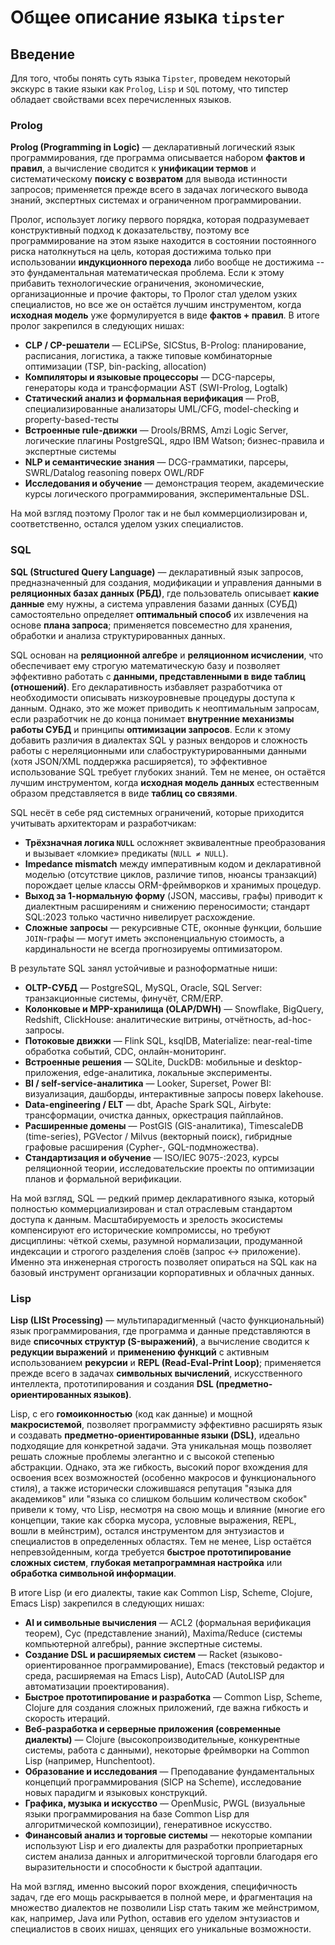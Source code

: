 # Общее описание языка `tipster`

## Введение

Для того, чтобы понять суть языка `Tipster`, проведем некоторый экскурс в такие языки как `Prolog`, `Lisp` и `SQL` потому, что типстер обладает свойствами всех перечисленных языков.

### Prolog

**Prolog (Programming in Logic)** — декларативный логический язык программирования, где программа описывается набором **фактов и правил**, а вычисление сводится к **унификации термов** и систематическому **поиску с возвратом** для вывода истинности запросов; применяется прежде всего в задачах логического вывода знаний, экспертных системах и ограниченном программировании.

Пролог, использует логику первого порядка, которая подразумевает конструктивный подход к доказательству, поэтому все программирование на этом языке находится в состоянии постоянного риска натолкнуться на цель, которая достижима только при использовании **индукционного перехода** либо вообще не достижима -- это фундаментальная математическая проблема. Если к этому прибавить технологические ограничения, экономические, организационные и прочие факторы, то Пролог стал уделом узких специалистов, но все же он остаётся лучшим инструментом, когда **исходная модель** уже формулируется в виде **фактов + правил**.
В итоге пролог закрепился в следующих нишах:  
* **CLP / CP-решатели** — ECLiPSe, SICStus, B-Prolog: планирование, расписания, логистика, а также типовые комбинаторные оптимизации (TSP, bin-packing, allocation)   
* **Компиляторы и языковые процессоры** — DCG-парсеры, генераторы кода и трансформации AST (SWI-Prolog, Logtalk)   
* **Статический анализ и формальная верификация** — ProB, специализированные анализаторы UML/CFG, model-checking и property-based-тесты   
* **Встроенные rule-движки** — Drools/BRMS, Amzi Logic Server, логические плагины PostgreSQL, ядро IBM Watson; бизнес-правила и экспертные системы   
* **NLP и семантические знания** — DCG-грамматики, парсеры, SWRL/Datalog reasoning поверх OWL/RDF   
* **Исследования и обучение** — демонстрация теорем, академические курсы логического программирования, экспериментальные DSL.

На мой взгляд поэтому Пролог так и не был коммерциолизирован и, соответственно, остался уделом узких специалистов.

### SQL

**SQL (Structured Query Language)** — декларативный язык запросов, предназначенный для создания, модификации и управления данными в **реляционных базах данных (РБД)**, где пользователь описывает **какие данные** ему нужны, а система управления базами данных (СУБД) самостоятельно определяет **оптимальный способ** их извлечения на основе **плана запроса**; применяется повсеместно для хранения, обработки и анализа структурированных данных.

SQL основан на **реляционной алгебре** и **реляционном исчислении**, что обеспечивает ему строгую математическую базу и позволяет эффективно работать с **данными, представленными в виде таблиц (отношений)**. Его декларативность избавляет разработчика от необходимости описывать низкоуровневые процедуры доступа к данным. Однако, это же может приводить к неоптимальным запросам, если разработчик не до конца понимает **внутренние механизмы работы СУБД** и принципы **оптимизации запросов**. Если к этому добавить различия в диалектах SQL у разных вендоров и сложность работы с нереляционными или слабоструктурированными данными (хотя JSON/XML поддержка расширяется), то эффективное использование SQL требует глубоких знаний. Тем не менее, он остаётся лучшим инструментом, когда **исходная модель данных** естественным образом представляется в виде **таблиц со связями**.

SQL несёт в себе ряд системных ограничений, которые приходится учитывать архитекторам и разработчикам:

* **Трёхзначная логика `NULL`** осложняет эквивалентные преобразования и вызывает «ломкие» предикаты (`NULL ≠ NULL`).
* **Impedance mismatch** между императивным кодом и декларативной моделью (отсутствие циклов, различие типов, нюансы транзакций) порождает целые классы ORM-фреймворков и хранимых процедур.
* **Выход за 1-нормальную форму** (JSON, массивы, графы) приводит к диалектным расширениям и снижению переносимости; стандарт SQL:2023 только частично нивелирует расхождение.
* **Сложные запросы** — рекурсивные CTE, оконные функции, большие `JOIN`-графы — могут иметь экспоненциальную стоимость, а кардинальности не всегда прогнозируемы оптимизатором.

В результате SQL занял устойчивые и разноформатные ниши:

* **OLTP-СУБД** — PostgreSQL, MySQL, Oracle, SQL Server: транзакционные системы, финучёт, CRM/ERP.
* **Колонковые и MPP-хранилища (OLAP/DWH)** — Snowflake, BigQuery, Redshift, ClickHouse: аналитические витрины, отчётность, ad-hoc-запросы.
* **Потоковые движки** — Flink SQL, ksqlDB, Materialize: near-real-time обработка событий, CDC, онлайн-мониторинг.
* **Встроенные решения** — SQLite, DuckDB: мобильные и desktop-приложения, edge-аналитика, локальные эксперименты.
* **BI / self-service-аналитика** — Looker, Superset, Power BI: визуализация, дашборды, интерактивные запросы поверх lakehouse.
* **Data-engineering / ELT** — dbt, Apache Spark SQL, Airbyte: трансформации, очистка данных, оркестрация пайплайнов.
* **Расширенные домены** — PostGIS (GIS-аналитика), TimescaleDB (time-series), PGVector / Milvus (векторный поиск), гибридные графовые расширения (Cypher-, GQL-подмножества).
* **Стандартизация и обучение** — ISO/IEC 9075-:2023, курсы реляционной теории, исследовательские проекты по оптимизации планов и формальной верификации.

На мой взгляд, SQL — редкий пример декларативного языка, который полностью коммерциализирован и стал отраслевым стандартом доступа к данным. Масштабируемость и зрелость экосистемы компенсируют его исторические компромиссы, но требуют дисциплины: чёткой схемы, разумной нормализации, продуманной индексации и строгого разделения слоёв (запрос ↔ приложение). Именно эта инженерная строгость позволяет опираться на SQL как на базовый инструмент организации корпоративных и облачных данных.

### Lisp

**Lisp (LISt Processing)** — мультипарадигменный (часто функциональный) язык программирования, где программа и данные представляются в виде **списочных структур (S-выражений)**, а вычисление сводится к **редукции выражений** и **применению функций** с активным использованием **рекурсии** и **REPL (Read-Eval-Print Loop)**; применяется прежде всего в задачах **символьных вычислений**, искусственного интеллекта, прототипирования и создания **DSL (предметно-ориентированных языков)**.

Lisp, с его **гомоиконностью** (код как данные) и мощной **макросистемой**, позволяет программисту эффективно расширять язык и создавать **предметно-ориентированные языки (DSL)**, идеально подходящие для конкретной задачи. Эта уникальная мощь позволяет решать сложные проблемы элегантно и с высокой степенью абстракции. Однако, эта же гибкость, высокий порог вхождения для освоения всех возможностей (особенно макросов и функционального стиля), а также исторически сложившаяся репутация "языка для академиков" или "языка со слишком большим количеством скобок" привели к тому, что Lisp, несмотря на свою мощь и влияние (многие его концепции, такие как сборка мусора, условные выражения, REPL, вошли в мейнстрим), остался инструментом для энтузиастов и специалистов в определенных областях. Тем не менее, Lisp остаётся непревзойденным, когда требуется **быстрое прототипирование сложных систем**, **глубокая метапрограммная настройка** или **обработка символьной информации**.

В итоге Lisp (и его диалекты, такие как Common Lisp, Scheme, Clojure, Emacs Lisp) закрепился в следующих нишах:
*   **AI и символьные вычисления** — ACL2 (формальная верификация теорем), Cyc (представление знаний), Maxima/Reduce (системы компьютерной алгебры), ранние экспертные системы.
*   **Создание DSL и расширяемых систем** — Racket (языково-ориентированное программирование), Emacs (текстовый редактор и среда, расширяемая на Emacs Lisp), AutoCAD (AutoLISP для автоматизации проектирования).
*   **Быстрое прототипирование и разработка** — Common Lisp, Scheme, Clojure для создания сложных приложений, где важна гибкость и скорость итераций.
*   **Веб-разработка и серверные приложения (современные диалекты)** — Clojure (высокопроизводительные, конкурентные системы, работа с данными), некоторые фреймворки на Common Lisp (например, Hunchentoot).
*   **Образование и исследования** — Преподавание фундаментальных концепций программирования (SICP на Scheme), исследование новых парадигм и языковых конструкций.
*   **Графика, музыка и искусство** — OpenMusic, PWGL (визуальные языки программирования на базе Common Lisp для алгоритмической композиции), генеративное искусство.
*   **Финансовый анализ и торговые системы** — некоторые компании используют Lisp и его диалекты для разработки проприетарных систем анализа данных и алгоритмической торговли благодаря его выразительности и способности к быстрой адаптации.

На мой взгляд, именно высокий порог вхождения, специфичность задач, где его мощь раскрывается в полной мере, и фрагментация на множество диалектов не позволили Lisp стать таким же мейнстримом, как, например, Java или Python, оставив его уделом энтузиастов и специалистов в своих нишах, ценящих его уникальные возможности.
